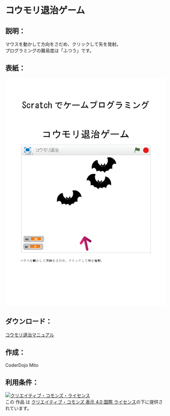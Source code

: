 # コウモリ退治ゲーム

## 説明：
マウスを動かして方向をさだめ、クリックして矢を発射。  
プログラミングの難易度は「ふつう」です。  

## 表紙：
![表紙](コウモリ退治マニュアル.png)

## ダウンロード：
[コウモリ退治マニュアル](コウモリ退治マニュアル.docx)  


## 作成：
CoderDojo Mito

## 利用条件：
<a rel="license" href="http://creativecommons.org/licenses/by/4.0/"><img alt="クリエイティブ・コモンズ・ライセンス" style="border-width:0" src="https://i.creativecommons.org/l/by/4.0/88x31.png" /></a><br />この 作品 は <a rel="license" href="http://creativecommons.org/licenses/by/4.0/">クリエイティブ・コモンズ 表示 4.0 国際 ライセンス</a>の下に提供されています。
